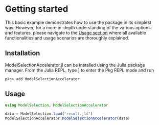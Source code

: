 # Getting started

This basic example demonstrates how to use the package in its simplest way. However, for a more in-depth understanding of the various options and features, please navigate to the [Usage section](usage.md) where all available functionalities and usage scenarios are thoroughly explained.

## Installation

ModelSelectionAccelerator.jl can be installed using the Julia package manager. From the Julia REPL, type ] to enter the Pkg REPL mode and run

```
pkg> add ModelSelectionAccelerator
```

## Usage

```julia
using ModelSelection, ModelSelectionAccelerator

data = ModelSelection.load("result.jld")
ModelSelectionAccelerator.ModelSelectionAccelerator(data)
```
